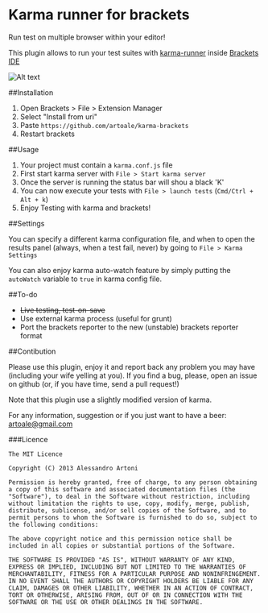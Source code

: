 Karma runner for brackets
===========
Run test on multiple browser within your editor!

This plugin allows to run your test suites with [karma-runner](http://karma-runner.github.io/) inside [Brackets IDE](http://brackets.io/) 

![Alt text](https://lh5.googleusercontent.com/-Hard7O7X69c/Ud8TluckO0I/AAAAAAAABl0/vR0yEKogFlA/w1113-h604-no/Schermata+2013-07-11+alle+22.18.27.png)

##Installation 

1. Open Brackets > File > Extension Manager
2. Select "Install from uri"
3. Paste `https://github.com/artoale/karma-brackets`
4. Restart brackets

##Usage

1. Your project must contain a `karma.conf.js` file
2. First start karma server with `File > Start karma server`
2. Once the server is running the status bar will shou a black 'K'
3. You can now execute your tests with `File > launch tests` (`Cmd/Ctrl + Alt + k`)
3. Enjoy Testing with karma and brackets!


##Settings

You can specify a different karma configuration file, and when to open the results panel (always, when a test fail, never) by going to `File > Karma Settings`

You can also enjoy karma auto-watch feature by simply putting the `autoWatch` variable to `true` in karma config file.

##To-do
* <del>Live testing, test-on-save</del>
* Use external karma process (useful for grunt)
* Port the brackets reporter to the new (unstable) brackets reporter format

##Contibution

Please use this plugin, enjoy it and report back any problem you may have (including your wife yelling at you).
If you find a bug, please, open an issue on github (or, if you have time, send a pull request!)

Note that this plugin use a slightly modified version of karma.

For any information, suggestion or if you just want to have a beer: <artoale@gmail.com>

###Licence

```
The MIT Licence

Copyright (C) 2013 Alessandro Artoni

Permission is hereby granted, free of charge, to any person obtaining a copy of this software and associated documentation files (the "Software"), to deal in the Software without restriction, including without limitation the rights to use, copy, modify, merge, publish, distribute, sublicense, and/or sell copies of the Software, and to permit persons to whom the Software is furnished to do so, subject to the following conditions:

The above copyright notice and this permission notice shall be included in all copies or substantial portions of the Software.

THE SOFTWARE IS PROVIDED "AS IS", WITHOUT WARRANTY OF ANY KIND, EXPRESS OR IMPLIED, INCLUDING BUT NOT LIMITED TO THE WARRANTIES OF MERCHANTABILITY, FITNESS FOR A PARTICULAR PURPOSE AND NONINFRINGEMENT. IN NO EVENT SHALL THE AUTHORS OR COPYRIGHT HOLDERS BE LIABLE FOR ANY CLAIM, DAMAGES OR OTHER LIABILITY, WHETHER IN AN ACTION OF CONTRACT, TORT OR OTHERWISE, ARISING FROM, OUT OF OR IN CONNECTION WITH THE SOFTWARE OR THE USE OR OTHER DEALINGS IN THE SOFTWARE.
```
